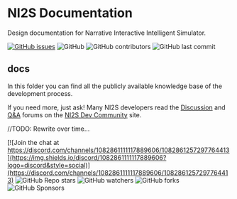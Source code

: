 # NI2S Documentation
Design documentation for Narrative Interactive Intelligent Simulator.

[![GitHub issues](https://img.shields.io/github/issues/arwni2s/ni2s-documentation?style=plastic)](https://github.com/ARWNI2S/ni2s-documentation/issues)
![GitHub](https://img.shields.io/github/license/arwni2s/ni2s-documentation?style=plastic)
![GitHub contributors](https://img.shields.io/github/contributors/arwni2s/ni2s-documentation?style=plastic)
![GitHub last commit](https://img.shields.io/github/last-commit/arwni2s/ni2s-documentation?style=plastic)

## docs
In this folder you can find all the publicly available knowledge base of the development process.

If you need more, just ask! Many NI2S developers read the [Discussion](https://not.available.yet/latest?exclude_tag=question) and [Q&A](https://not.available.yet/tag/question) forums on the [NI2S Dev Community](https://not.available.yet/community/) site.

//TODO: Rewrite over time...

[![Join the chat at https://discord.com/channels/1082861111117889606/1082861257297764413](https://img.shields.io/discord/1082861111117889606?logo=discord&style=social)](https://discord.com/channels/1082861111117889606/1082861257297764413)
![GitHub Repo stars](https://img.shields.io/github/stars/arwni2s/ni2s-documentation?style=social)
![GitHub watchers](https://img.shields.io/github/watchers/arwni2s/ni2s-documentation?style=social)
![GitHub forks](https://img.shields.io/github/forks/arwni2s/ni2s-documentation?style=social)
![GitHub Sponsors](https://img.shields.io/github/sponsors/arwni2s?logo=github&style=social)

